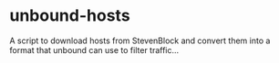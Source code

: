 # unbound-hosts

A script to download hosts from StevenBlock and convert them into a format that unbound can use to filter traffic...
